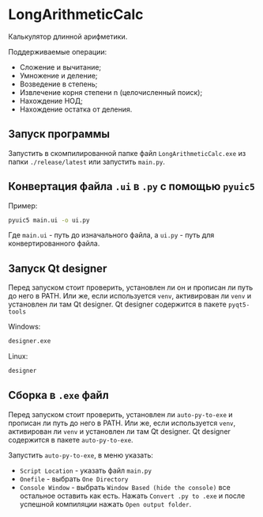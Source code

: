 # LongArithmeticCalc

Калькулятор длинной арифметики.

Поддерживаемые операции:
* Сложение и вычитание;
* Умножение и деление;
* Возведение в степень;
* Извлечение корня степени n (целочисленный поиск);
* Нахождение НОД;
* Нахождение остатка от деления.

## Запуск программы

Запустить в скомпилированной папке файл ```LongArithmeticCalc.exe``` из папки ```./release/latest``` или запустить ```main.py```.

## Конвертация файла ```.ui``` в ```.py``` c помощью ```pyuic5```

Пример:

```sh
pyuic5 main.ui -o ui.py
```

Где ```main.ui``` - путь до изначального файла, а ```ui.py``` - путь для конвертированного файла.

## Запуск Qt designer

Перед запуском стоит проверить, установлен ли он и прописан ли путь до него в PATH.
Или же, если используется ```venv```, активирован ли ```venv``` и установлен ли там Qt designer.
Qt designer содержится в пакете ```pyqt5-tools```

Windows:

```sh
designer.exe
```

Linux:

```sh
designer
```

## Сборка в ```.exe``` файл

Перед запуском стоит проверить, установлен ли ```auto-py-to-exe``` и прописан ли путь до него в PATH.
Или же, если используется ```venv```, активирован ли ```venv``` и установлен ли там Qt designer.
Qt designer содержится в пакете ```auto-py-to-exe```.

Запустить ```auto-py-to-exe```, в меню указать:

- ```Script Location``` - указать файл ```main.py```
- ```Onefile``` - выбрать ```One Directory```
- ```Console Window``` - выбрать ```Window Based (hide the console)```
все остальное оставить как есть. Нажать ```Convert .py to .exe``` и после успешной компиляции нажать ```Open output folder```.
